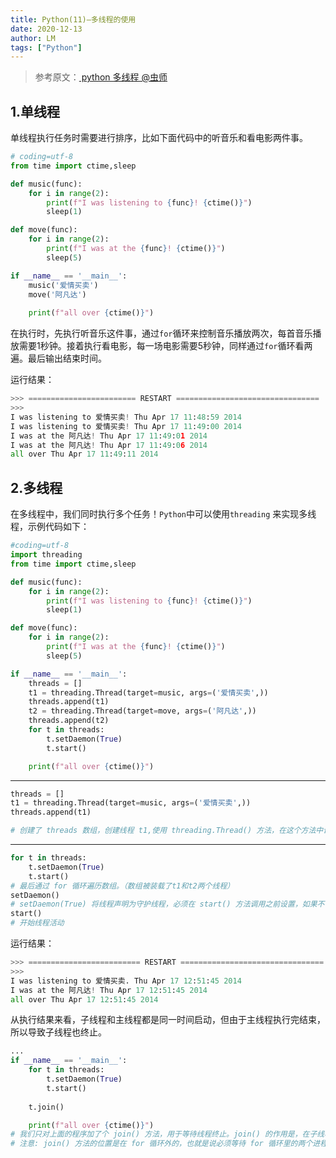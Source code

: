 ```yaml
---
title: Python(11)—多线程的使用
date: 2020-12-13
author: LM
tags: ["Python"]
---
```


> 参考原文：[ python 多线程  @虫师 ](https://www.cnblogs.com/fnng/p/3670789.html)

## 1.单线程

单线程执行任务时需要进行排序，比如下面代码中的听音乐和看电影两件事。

```python
# coding=utf-8
from time import ctime,sleep

def music(func):
    for i in range(2):
        print(f"I was listening to {func}! {ctime()}")
        sleep(1)

def move(func):
    for i in range(2):
        print(f"I was at the {func}! {ctime()}")
        sleep(5)

if __name__ == '__main__':
    music('爱情买卖')
    move('阿凡达')
    
    print(f"all over {ctime()}")
```

在执行时，先执行听音乐这件事，通过`for`循环来控制音乐播放两次，每首音乐播放需要1秒钟。接着执行看电影，每一场电影需要5秒钟，同样通过`for`循环看两遍。最后输出结束时间。

运行结果：

```python
>>> ======================== RESTART ================================
>>> 
I was listening to 爱情买卖! Thu Apr 17 11:48:59 2014
I was listening to 爱情买卖! Thu Apr 17 11:49:00 2014
I was at the 阿凡达! Thu Apr 17 11:49:01 2014
I was at the 阿凡达! Thu Apr 17 11:49:06 2014
all over Thu Apr 17 11:49:11 2014
```

## 2.多线程

在多线程中，我们同时执行多个任务！`Python`中可以使用`threading` 来实现多线程，示例代码如下：

```python
#coding=utf-8
import threading
from time import ctime,sleep

def music(func):
    for i in range(2):
        print(f"I was listening to {func}! {ctime()}")
        sleep(1)

def move(func):
    for i in range(2):
        print(f"I was at the {func}! {ctime()}")
        sleep(5)

if __name__ == '__main__':
    threads = []
    t1 = threading.Thread(target=music, args=('爱情买卖',))
    threads.append(t1)
    t2 = threading.Thread(target=move, args=('阿凡达',))
    threads.append(t2)
    for t in threads:
        t.setDaemon(True)
        t.start()

    print(f"all over {ctime()}")
```

------------------------------------------------------------------------------------------------------------------

```python
threads = []
t1 = threading.Thread(target=music, args=('爱情买卖',))
threads.append(t1)

# 创建了 threads 数组，创建线程 t1,使用 threading.Thread() 方法，在这个方法中调用 music 方法 target=music，args 方法对 music 进行传参。把创建好的线程 t1 装到 threads 数组中。
```

------------------------------------------------------------------------------------------------------------------

```python
for t in threads:
    t.setDaemon(True)
    t.start()
# 最后通过 for 循环遍历数组。（数组被装载了t1和t2两个线程）
setDaemon()
# setDaemon(True) 将线程声明为守护线程，必须在 start() 方法调用之前设置，如果不设置为守护线程程序会被无限挂起。子线程启动后，父线程也继续执行下去，当父线程执行完最后一条语句后，没有等待子线程，直接就退出了，同时子线程也一同结束
start()
# 开始线程活动
```

运行结果：

```python
>>> ========================= RESTART ================================
>>> 
I was listening to 爱情买卖. Thu Apr 17 12:51:45 2014 
I was at the 阿凡达! Thu Apr 17 12:51:45 2014
all over Thu Apr 17 12:51:45 2014
```

从执行结果来看，子线程和主线程都是同一时间启动，但由于主线程执行完结束，所以导致子线程也终止。 

```python
...
if __name__ == '__main__':
    for t in threads:
        t.setDaemon(True)
        t.start()
    
    t.join()

    print(f"all over {ctime()}")
# 我们只对上面的程序加了个 join() 方法，用于等待线程终止。join() 的作用是，在子线程完成运行之前，这个子线程的父线程将一直被阻塞。
# 注意: join() 方法的位置是在 for 循环外的，也就是说必须等待 for 循环里的两个进程都结束后，才去执行主进程。
```
